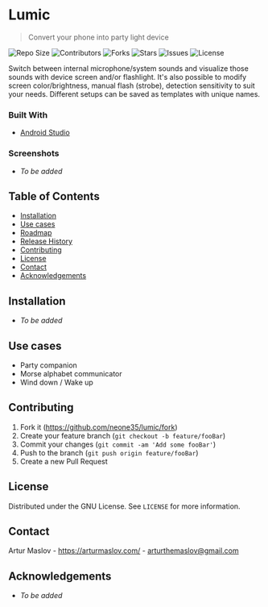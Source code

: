 # Lumic
> Convert your phone into party light device

![Repo Size](https://img.shields.io/github/repo-size/neone35/lumic)
![Contributors](https://img.shields.io/github/contributors/neone35/lumic)
![Forks](https://img.shields.io/github/forks/neone35/lumic?style=social)
![Stars](https://img.shields.io/github/stars/neone35/lumic?style=social)
![Issues](https://img.shields.io/github/issues/neone35/lumic)
![License](https://img.shields.io/github/license/neone35/lumic)

Switch between internal microphone/system sounds and visualize those sounds with device screen and/or flashlight. It's also possible to modify screen color/brightness, manual flash (strobe), detection sensitivity to suit your needs. Different setups can be saved as templates with unique names.

### Built With
* [Android Studio](https://developer.android.com/studio)

### Screenshots
- _To be added_

## Table of Contents
* [Installation](#installation)
* [Use cases](#use-cases)
* [Roadmap](#roadmap)
* [Release History](#release-history)
* [Contributing](#contributing)
* [License](#license)
* [Contact](#contact)
* [Acknowledgements](#acknowledgements)

## Installation
- _To be added_

## Use cases
- Party companion
- Morse alphabet communicator
- Wind down / Wake up

## Contributing
1. Fork it (<https://github.com/neone35/lumic/fork>)
2. Create your feature branch (`git checkout -b feature/fooBar`)
3. Commit your changes (`git commit -am 'Add some fooBar'`)
4. Push to the branch (`git push origin feature/fooBar`)
5. Create a new Pull Request

## License
Distributed under the GNU License. See `LICENSE` for more information.

## Contact
Artur Maslov - https://arturmaslov.com/ - arturthemaslov@gmail.com

## Acknowledgements
- _To be added_